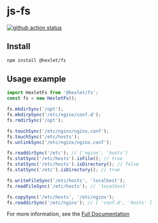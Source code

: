 # js-fs

[![github action status](https://github.com/hexlet-components/js-fs/workflows/Node%20CI/badge.svg)](https://github.com/hexlet-components/js-fs/actions)

## Install

```sh
npm install @hexlet/fs
```

## Usage example

```javascript
import HexletFs from '@hexlet/fs';
const fs = new HexletFs();

fs.mkdirSync('/opt');
fs.mkdirpSync('/etc/nginx/conf.d');
fs.rmdirSync('/opt');

fs.touchSync('/etc/nginx/nginx.conf');
fs.touchSync('/etc/hosts');
fs.unlinkSync('/etc/nginx/nginx.conf');

fs.readdirSync('/etc'); // ['nginx', 'hosts']
fs.statSync('/etc/hosts').isFile(); // true
fs.statSync('/etc/hosts').isDirectory(); // false
fs.statSync('/etc').isDirectory(); // true

fs.writeFileSync('/etc/hosts', 'localhost');
fs.readFileSync('/etc/hosts'); // 'localhost'

fs.copySync('/etc/hosts', '/etc/nginx');
fs.readdirSync('/etc/nginx'); // [ 'conf.d', 'hosts' ]
```

For more information, see the [Full Documentation](https://github.com/hexlet-components/js-fs/tree/master/docs)
